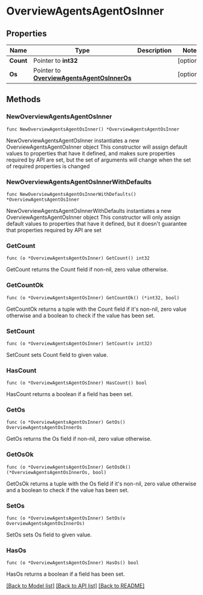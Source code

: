 # OverviewAgentsAgentOsInner

## Properties

Name | Type | Description | Notes
------------ | ------------- | ------------- | -------------
**Count** | Pointer to **int32** |  | [optional] 
**Os** | Pointer to [**OverviewAgentsAgentOsInnerOs**](OverviewAgentsAgentOsInnerOs.md) |  | [optional] 

## Methods

### NewOverviewAgentsAgentOsInner

`func NewOverviewAgentsAgentOsInner() *OverviewAgentsAgentOsInner`

NewOverviewAgentsAgentOsInner instantiates a new OverviewAgentsAgentOsInner object
This constructor will assign default values to properties that have it defined,
and makes sure properties required by API are set, but the set of arguments
will change when the set of required properties is changed

### NewOverviewAgentsAgentOsInnerWithDefaults

`func NewOverviewAgentsAgentOsInnerWithDefaults() *OverviewAgentsAgentOsInner`

NewOverviewAgentsAgentOsInnerWithDefaults instantiates a new OverviewAgentsAgentOsInner object
This constructor will only assign default values to properties that have it defined,
but it doesn't guarantee that properties required by API are set

### GetCount

`func (o *OverviewAgentsAgentOsInner) GetCount() int32`

GetCount returns the Count field if non-nil, zero value otherwise.

### GetCountOk

`func (o *OverviewAgentsAgentOsInner) GetCountOk() (*int32, bool)`

GetCountOk returns a tuple with the Count field if it's non-nil, zero value otherwise
and a boolean to check if the value has been set.

### SetCount

`func (o *OverviewAgentsAgentOsInner) SetCount(v int32)`

SetCount sets Count field to given value.

### HasCount

`func (o *OverviewAgentsAgentOsInner) HasCount() bool`

HasCount returns a boolean if a field has been set.

### GetOs

`func (o *OverviewAgentsAgentOsInner) GetOs() OverviewAgentsAgentOsInnerOs`

GetOs returns the Os field if non-nil, zero value otherwise.

### GetOsOk

`func (o *OverviewAgentsAgentOsInner) GetOsOk() (*OverviewAgentsAgentOsInnerOs, bool)`

GetOsOk returns a tuple with the Os field if it's non-nil, zero value otherwise
and a boolean to check if the value has been set.

### SetOs

`func (o *OverviewAgentsAgentOsInner) SetOs(v OverviewAgentsAgentOsInnerOs)`

SetOs sets Os field to given value.

### HasOs

`func (o *OverviewAgentsAgentOsInner) HasOs() bool`

HasOs returns a boolean if a field has been set.


[[Back to Model list]](../README.md#documentation-for-models) [[Back to API list]](../README.md#documentation-for-api-endpoints) [[Back to README]](../README.md)



